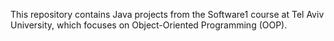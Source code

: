 This repository contains Java projects from the Software1 course at Tel Aviv University, which focuses on Object-Oriented Programming (OOP).

